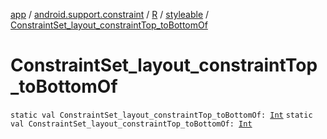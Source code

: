 [app](../../../index.md) / [android.support.constraint](../../index.md) / [R](../index.md) / [styleable](index.md) / [ConstraintSet_layout_constraintTop_toBottomOf](.)

# ConstraintSet_layout_constraintTop_toBottomOf

`static val ConstraintSet_layout_constraintTop_toBottomOf: `[`Int`](https://kotlinlang.org/api/latest/jvm/stdlib/kotlin/-int/index.html)
`static val ConstraintSet_layout_constraintTop_toBottomOf: `[`Int`](https://kotlinlang.org/api/latest/jvm/stdlib/kotlin/-int/index.html)
